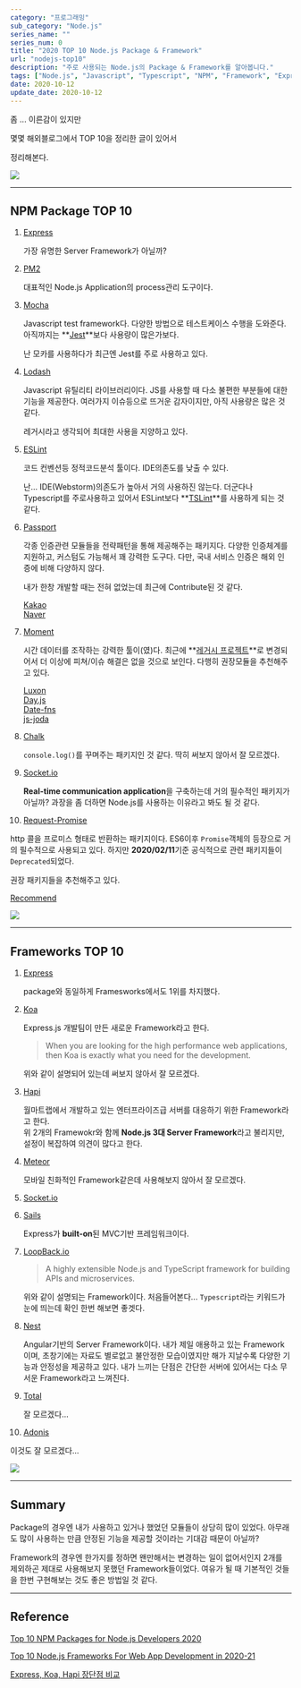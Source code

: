 ```yaml
---
category: "프로그래밍"
sub_category: "Node.js"
series_name: ""
series_num: 0
title: "2020 TOP 10 Node.js Package & Framework"
url: "nodejs-top10"
description: "주로 사용되는 Node.js의 Package & Framework를 알아봅니다."
tags: ["Node.js", "Javascript", "Typescript", "NPM", "Framework", "Express"]
date: 2020-10-12
update_date: 2020-10-12
---
```


좀 ... 이른감이 있지만

몇몇 해외블로그에서 TOP 10을 정리한 글이 있어서 

정리해본다.

![](https://www.notion.so/image/https%3A%2F%2Fs3-us-west-2.amazonaws.com%2Fsecure.notion-static.com%2Ff8cfecd0-47de-4f0e-a5b9-165db0a86a4a%2F1_Jw9V__6jYhm2amP74D_0lw.png?table=block&id=6699eaed-7739-4978-a50c-d2f170709647&width=2950&userId=038a9d8a-4e75-4deb-a374-ed6ff93980c6&cache=v2)

***

## NPM Package TOP 10

1. [Express](https://expressjs.com/)

   가장 유명한 Server Framework가 아닐까?

2. [PM2](https://pm2.keymetrics.io/)

   대표적인 Node.js Application의 process관리 도구이다.
   
3. [Mocha](https://mochajs.org)

   Javascript test framework다. 다양한 방법으로 테스트케이스 수행을 도와준다.
   아직까지는 **[Jest](http://jestjs.io/)**보다 사용량이 많은가보다.
   
   난 모카를 사용하다가 최근엔 Jest를 주로 사용하고 있다.

4. [Lodash](https://lodash.com/)

   Javascript 유틸리티 라이브러리이다. JS를 사용할 때 다소 불편한 부분들에 대한 기능을 제공한다.
   여러가지 이슈등으로 뜨거운 감자이지만, 아직 사용량은 많은 것 같다.

   레거시라고 생각되어 최대한 사용을 지양하고 있다.

5. [ESLint](https://eslint.org/)

   코드 컨벤션등 정적코드분석 툴이다. IDE의존도를 낮출 수 있다.

   난... IDE(Webstorm)의존도가 높아서 거의 사용하진 않는다.
   더군다나 Typescript를 주로사용하고 있어서 ESLint보다 **[TSLint](https://palantir.github.io/tslint/)**를 사용하게 되는 것 같다.

6. [Passport](http://www.passportjs.org/)

   각종 인증관련 모듈들을 전략패턴을 통해 제공해주는 패키지다. 다양한 인증체계를 지원하고, 커스텀도 가능해서 꽤 강력한 도구다.
   다만, 국내 서비스 인증은 해외 인증에 비해 다양하지 않다.
   
   내가 한창 개발할 때는 전혀 없었는데 최근에 Contribute된 것 같다.

   [Kakao](http://www.passportjs.org/packages/passport-kakao/)<br>
   [Naver](http://www.passportjs.org/packages/passport-naver/)

7. [Moment](https://momentjs.com/)

   시간 데이터를 조작하는 강력한 툴이(였)다.
   최근에 **[레거시 프로젝트](https://momentjs.com/docs/#/-project-status/)**로 변경되어서 더 이상에 피쳐/이슈 해결은 없을 것으로 보인다.
   다행히 권장모듈을 추천해주고 있다.

   [Luxon](https://moment.github.io/luxon/)<br>
   [Day.js](https://day.js.org/)<br>
   [Date-fns](https://date-fns.org/)<br>
   [js-joda](https://js-joda.github.io/js-joda/)

8. [Chalk](https://github.com/chalk/chalk)

   `console.log()`를 꾸며주는 패키지인 것 같다. 딱히 써보지 않아서 잘 모르겠다.

9. [Socket.io](https://socket.io/)

   **Real-time communication application**을 구축하는데 거의 필수적인 패키지가 아닐까?
   과장을 좀 더하면 Node.js를 사용하는 이유라고 봐도 될 것 같다.

10. [Request-Promise](https://github.com/request/request-promise)

   http 콜을 프로미스 형태로 반환하는 패키지이다. ES6이후 `Promise`객체의 등장으로 거의 필수적으로 사용되고 있다.
   하지만 **2020/02/11**기준 공식적으로 관련 패키지들이 `Deprecated`되었다.

   권장 패키지들을 추천해주고 있다.

   [Recommend](https://github.com/request/request/issues/3143)

![](https://www.notion.so/image/https%3A%2F%2Fs3-us-west-2.amazonaws.com%2Fsecure.notion-static.com%2F248a1043-0b3b-4978-92f6-6db728e162ab%2F786d30e016fad2cb7dc2c76af86d55f6afd277dd5a8a80dd17b13332bfe0131f.png?table=block&id=e57970b8-fc54-40cd-bfc2-04bee5e7986d&width=2950&userId=038a9d8a-4e75-4deb-a374-ed6ff93980c6&cache=v2)

***

## Frameworks TOP 10

1. [Express](https://expressjs.com/)

   package와 동일하게 Framesworks에서도 1위를 차지했다.

2. [Koa](https://koajs.com/)

   Express.js 개발팀이 만든 새로운 Framework라고 한다.

   > When you are looking for the high performance web applications, then Koa is exactly what you need for the development.

   위와 같이 설명되어 있는데 써보지 않아서 잘 모르겠다.

3. [Hapi](https://hapi.dev/)

   월마트랩에서 개발하고 있는 엔터프라이즈급 서버를 대응하기 위한 Framework라고 한다.   
   위 2개의 Framewokr와 함께 **Node.js 3대 Server Framework**라고 불리지만, 설정이 복잡하여 의견이 많다고 한다.

4. [Meteor](https://www.meteor.com/)

   모바일 친화적인 Framework같은데 사용해보지 않아서 잘 모르겠다.

5. [Socket.io](https://socket.io/)

6. [Sails](https://sailsjs.com/)

   Express가 **built-on**된 MVC기반 프레임워크이다.

7. [LoopBack.io](https://loopback.io/)

   > A highly extensible Node.js and TypeScript framework for building APIs and microservices.

   위와 같이 설명되는 Framework이다. 처음들어본다...
   `Typescript`라는 키워드가 눈에 띄는데 확인 한번 해보면 좋겟다.

8. [Nest](https://nestjs.com/)

   Angular기반의 Server Framework이다.
   내가 제일 애용하고 있는 Framework이며, 초창기에는 자료도 별로없고 불안정한 모습이였지만 해가 지날수록 다양한 기능과 안정성을 제공하고 있다.
   내가 느끼는 단점은 간단한 서버에 있어서는 다소 무서운 Framework라고 느껴진다.

9. [Total](https://www.totaljs.com/)

   잘 모르겠다...

10. [Adonis](https://adonisjs.com/)
  
   이것도 잘 모르겠다...

![](https://miro.medium.com/max/1280/0*54Xt5NaUm_Y3oEBo)

***

## Summary

Package의 경우엔 내가 사용하고 있거나 했었던 모듈들이 상당히 많이 있었다.
아무래도 많이 사용하는 만큼 안정된 기능을 제공할 것이라는 기대감 때문이 아닐까?

Framework의 경우엔 한가지를 정하면 왠만해서는 변경하는 일이 없어서인지
2개를 제외하곤 제대로 사용해보지 못했던 Framework들이었다.
여유가 될 때 기본적인 것들을 한번 구현해보는 것도 좋은 방법일 것 같다.

***

## Reference

<span class="reference">

[Top 10 NPM Packages for Node.js Developers 2020](https://medium.com/javascript-in-plain-english/top-10-npm-packages-for-node-js-developers-2020-a6ff29101ccd)

[Top 10 Node.js Frameworks For Web App Development in 2020-21](https://medium.com/javascript-in-plain-english/top-10-node-js-frameworks-for-web-app-development-in-2020-21-38e3ea2a57e5)

[Express, Koa, Hapi 장단점 비교](https://edykim.com/ko/post/express-koa-hapi-pros-and-cons-comparison/)

</span>
